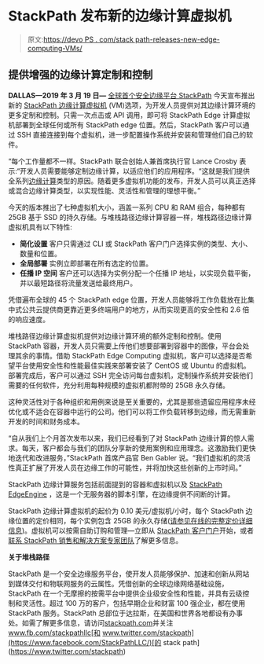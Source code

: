 # StackPath 发布新的边缘计算虚拟机

> 原文:[https://devo PS . com/stack path-releases-new-edge-computing-VMs/](https://devops.com/stackpath-releases-new-edge-computing-vms/)

## 提供增强的边缘计算定制和控制

**DALLAS—2019 年 3 月 19 日—** [全球首个安全边缘平台 StackPath](https://www.stackpath.com/?utm_campaign=Edge%20Computing&utm_source=Public%20Relations&utm_medium=Press%20Release) 今天宣布推出新的 [StackPath 边缘计算虚拟机](https://www.stackpath.com/products/edge-computing/virtual-machines/) (VM)选项，为开发人员提供对其边缘计算环境的更多定制和控制。只需一次点击或 API 调用，即可将 StackPath Edge 计算虚拟机部署到全球任何或所有 StackPath edge 位置。然后，StackPath 客户可以通过 SSH 直接连接到每个虚拟机，进一步配置操作系统并安装和管理他们自己的软件。

“每个工作量都不一样。StackPath 联合创始人兼首席执行官 Lance Crosby 表示:“开发人员需要能够定制边缘计算，以适应他们的应用程序。“这就是我们提供全系列[边缘计算](https://www.stackpath.com/products/edge-computing/)类型的原因。随着更多虚拟机功能的发布，开发人员可以真正选择或混合边缘计算类型，以实现性能、灵活性和管理的理想平衡。”

今天的版本推出了七种虚拟机大小，涵盖一系列 CPU 和 RAM 组合，每种都有 25GB 基于 SSD 的持久存储。与堆栈路径边缘计算容器一样，堆栈路径边缘计算虚拟机具有以下特性:

*   **简化设置**
    客户只需通过 CLI 或 StackPath 客户门户选择实例的类型、大小、数量和位置。
*   **全局部署**
    实例立即部署在所有选定的位置。
*   **任播 IP 空间**
    客户还可以选择为实例分配一个任播 IP 地址，以实现负载平衡，并以最短路径将流量发送给最终用户。

凭借遍布全球的 45 个 StackPath edge 位置，开发人员能够将工作负载放在比集中式公共云提供商更靠近更多终端用户的地方，从而实现更高的安全性和 2.6 倍的响应速度。

堆栈路径边缘计算虚拟机提供对边缘计算环境的额外定制和控制。使用 StackPath 容器，开发人员只需要上传他们想要部署到容器中的图像，平台会处理其余的事情。借助 StackPath Edge Computing 虚拟机，客户可以选择是否希望平台使用安全性和性能最佳实践来部署安装了 CentOS 或 Ubuntu 的虚拟机。部署完成后，客户可以通过 SSH 完全访问每台虚拟机，定制操作系统并安装他们需要的任何软件，充分利用每种规模的虚拟机都附带的 25GB 永久存储。

这种灵活性对于各种组织和用例来说是至关重要的，尤其是那些遗留应用程序未经优化或不适合在容器中运行的公司。他们可以将工作负载转移到边缘，而无需重新开发的时间和财务成本。

“自从我们上个月首次发布以来，我们已经看到了对 StackPath 边缘计算的惊人需求。每天，客户都会与我们的团队分享新的使用案例和应用理念。这激励我们更快地迭代和改进服务，”StackPath 首席产品官 Ben Gabler 说。“我们虚拟机的灵活性真正扩展了开发人员在边缘工作的可能性，并将加快这些创新的上市时间。”

StackPath 边缘计算服务包括前面提到的容器和虚拟机以及 [StackPath EdgeEngine](https://www.stackpath.com/products/edgeengine/) ，这是一个无服务器的脚本引擎，在边缘提供不间断的计算。

StackPath 边缘计算虚拟机的起价为 0.10 美元/虚拟机/小时，每个 StackPath 边缘位置的定价相同，每个实例包含 25GB 的永久存储([请参见在线的完整定价详细信息](https://www.stackpath.com/products/edge-computing/virtual-machines/))。虚拟机可以按需自助订购和管理—立即从 [StackPath 客户门户](https://control.stackpath.com/)开始，或者[联系 StackPath 销售和解决方案专家团队](/cdn-cgi/l/email-protection#3340525f56407340475250584352475b1d505c5e)了解更多信息。

**关于堆栈路径**

StackPath 是一个安全边缘服务平台，使开发人员能够保护、加速和创新从网站到媒体交付和物联网服务的云属性。凭借创新的全球边缘网络基础设施，StackPath 在一个无摩擦的按需平台中提供企业级安全性和性能，并具有云级控制和灵活性。超过 100 万的客户，包括早期企业和财富 100 强企业，都在使用 StackPath 服务。StackPath 总部位于达拉斯，在美国和世界各地都设有办事处。如需了解更多信息，请访问[stackpath.com](https://www.stackpath.com/?utm_campaign=Edge%20Computing&utm_source=Public%20Relations&utm_medium=Press%20Release)并关注 www.fb.com/stackpathllc[和 www.twitter.com/stackpath](https://www.facebook.com/StackPathLLC/)[的 stack path](https://www.twitter.com/stackpath)